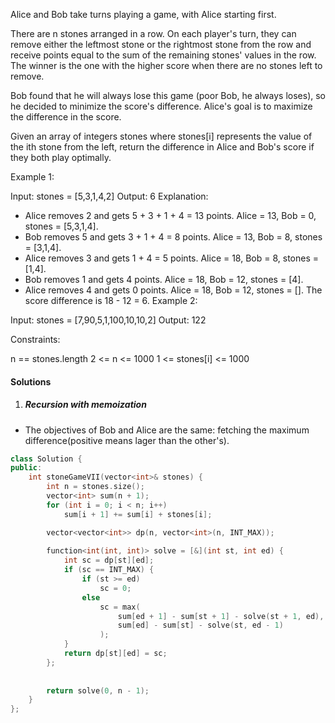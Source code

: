 Alice and Bob take turns playing a game, with Alice starting first.

There are n stones arranged in a row. On each player's turn, they can remove either the leftmost stone or the rightmost stone from the row and receive points equal to the sum of the remaining stones' values in the row. The winner is the one with the higher score when there are no stones left to remove.

Bob found that he will always lose this game (poor Bob, he always loses), so he decided to minimize the score's difference. Alice's goal is to maximize the difference in the score.

Given an array of integers stones where stones[i] represents the value of the ith stone from the left, return the difference in Alice and Bob's score if they both play optimally.

 

Example 1:

Input: stones = [5,3,1,4,2]
Output: 6
Explanation: 
- Alice removes 2 and gets 5 + 3 + 1 + 4 = 13 points. Alice = 13, Bob = 0, stones = [5,3,1,4].
- Bob removes 5 and gets 3 + 1 + 4 = 8 points. Alice = 13, Bob = 8, stones = [3,1,4].
- Alice removes 3 and gets 1 + 4 = 5 points. Alice = 18, Bob = 8, stones = [1,4].
- Bob removes 1 and gets 4 points. Alice = 18, Bob = 12, stones = [4].
- Alice removes 4 and gets 0 points. Alice = 18, Bob = 12, stones = [].
The score difference is 18 - 12 = 6.
Example 2:

Input: stones = [7,90,5,1,100,10,10,2]
Output: 122
 

Constraints:

n == stones.length
2 <= n <= 1000
1 <= stones[i] <= 1000


#### Solutions

1. ##### Recursion with memoization

- The objectives of Bob and Alice are the same: fetching the maximum difference(positive means lager than the other's).

```cpp
class Solution {
public:
    int stoneGameVII(vector<int>& stones) {
        int n = stones.size();
        vector<int> sum(n + 1);
        for (int i = 0; i < n; i++)
            sum[i + 1] += sum[i] + stones[i];

        vector<vector<int>> dp(n, vector<int>(n, INT_MAX));
        
        function<int(int, int)> solve = [&](int st, int ed) {
            int sc = dp[st][ed];
            if (sc == INT_MAX) {
                if (st >= ed)
                    sc = 0;
                else
                    sc = max(
                        sum[ed + 1] - sum[st + 1] - solve(st + 1, ed),
                        sum[ed] - sum[st] - solve(st, ed - 1)
                    ); 
            }
            return dp[st][ed] = sc;
        };
        
        
        return solve(0, n - 1);
    }
};
```

